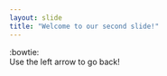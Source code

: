 ```yaml
---
layout: slide
title: "Welcome to our second slide!"
---
```

:bowtie:	
Use the left arrow to go back!
